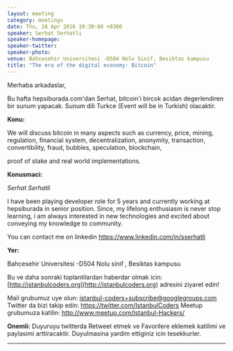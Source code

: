 ```yaml
---
layout: meeting
category: meetings
date: Thu, 28 Apr 2016 19:30:00 +0300
speaker: Serhat Serhatli
speaker-homepage:
speaker-twitter:  
speaker-photo: 
venue: Bahcesehir Universitesi -D504 Nolu Sinif, Besiktas kampusu
title: "The era of the digital economy: Bitcoin"
---
```

Merhaba arkadaslar,

Bu hafta hepsiburada.com'dan Serhat, bitcoin'i bircok acidan degerlendiren bir sunum yapacak. Sunum dili Turkce (Event will be in Turkish) olacaktir.

**Konu:**

We will discuss bitcoin in many aspects such as currency, price, mining, regulation, financial system, decentralization, anonymity, transaction, convertibility, fraud, bubbles, speculation, blockchain,

proof of stake and real world implementations.

**Konusmaci:**

*Serhat Serhatli*

I have been playing developer role for 5 years and currently working at hepsiburada in senior position. Since, my lifelong enthusiasm is never stop learning, i am always interested in new technologies and excited about conveying my knowledge to community.

You can contact me on linkedin https://www.linkedin.com/in/sserhatli

**Yer:**

Bahcesehir Universitesi -D504 Nolu sinif , Besiktas kampusu

Bu ve daha sonraki toplantilardan haberdar olmak icin: [](http://istanbulcoders.org/)[http://istanbulcoders.org](http://istanbulcoders.org) adresini ziyaret edin!

Mail grubumuz uye olun: <a>istanbul-coders+subscribe@googlegroups.com</a>
Twitter da bizi takip edin: <a>https://twitter.com/IstanbulCoders</a>
Meetup grubumuza katilin: <a>http://www.meetup.com/Istanbul-Hackers/</a>

**Onemli:**
Duyuruyu twitterda Retweet etmek ve Favorilere eklemek katilimi ve paylasimi arttiracaktir. Duyulmasina yardim ettiginiz icin tesekkurler.

----

